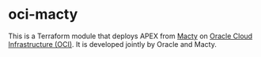 # oci-macty
This is a Terraform module that deploys APEX from [Macty](https://macty.eu/) on [Oracle Cloud Infrastructure (OCI)](https://cloud.oracle.com/en_US/cloud-infrastructure).  It is developed jointly by Oracle and Macty.

